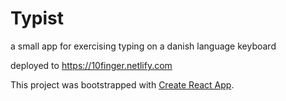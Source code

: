 # Typist

a small app for exercising typing on a danish language keyboard

deployed to https://10finger.netlify.com

This project was bootstrapped with [Create React App](https://github.com/facebook/create-react-app).
